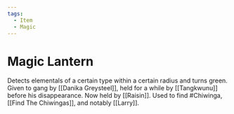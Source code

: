 ```yaml
---
tags:
  - Item
  - Magic
---
```

# Magic Lantern 

Detects elementals of a certain type within a certain radius and turns green. Given to gang by [[Danika Greysteel]], held for a while by [[Tangkwunu]] before his disappearance. Now held by [[Raisin]]. Used to find #Chiwinga, [[Find The Chiwingas]], and notably [[Larry]].